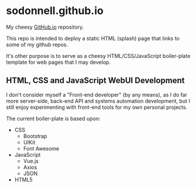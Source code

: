 # sodonnell.github.io

My cheesy [GitHub.io](https://sodonnell.github.io/) repository.

This repo is intended to deploy a static HTML (splash) page that links to some of my github repos.

It's other purpose is to serve as a cheesy HTML/CSS/JavaScript boiler-plate template for web pages that I may develop. 

## HTML, CSS and JavaScript WebUI Development

I don't consider myself a "Front-end developer" (by any means), as I do far more server-side, back-end API and systems automation development, but I still enjoy experimenting with front-end tools for my own personal projects.

The current boiler-plate is based upon:

- CSS
  - Bootstrap
  - UIKit
  - Font Awesome
- JavaScript
  - Vue.js
  - Axios
  - JSON
- HTML5
